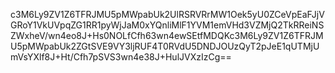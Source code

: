 c3M6Ly9ZV1Z6TFRJMU5pMWpabUk2UlRSRVRrMW1Oek5yU0ZCeVpEaFJjVGRoY1VkUVpqZG1RR1pyWjJaM0xYQnliMlF1YVM1emVHd3VZMjQ2TkRReiNSZWxheV/wn4eo8J+Hs0NOLfCfh63wn4ewSEtfMDQKc3M6Ly9ZV1Z6TFRJMU5pMWpabUk2ZGtSVE9VY3ljRUF4T0RVdU5DNDJOUzQyT2pJeE1qUTMjUmVsYXlf8J+Ht/Cfh7pSVS3wn4e38J+HulJVXzIzCg==